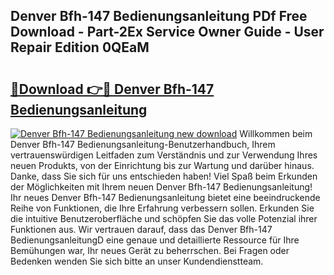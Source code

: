 ## Denver Bfh-147 Bedienungsanleitung PDf Free Download - Part-2Ex Service Owner Guide - User Repair Edition 0QEaM

# <h2><a href="http://df1uop.blite.top/?on=Denver+Bfh-147+Bedienungsanleitung">🔗Download 👉🔴 Denver Bfh-147 Bedienungsanleitung</a></h2>

[![Denver Bfh-147 Bedienungsanleitung new download](https://i.imgur.com/lujVjoI.png)](http://df1uop.blite.top/?on=Denver+Bfh-147+Bedienungsanleitung)
Willkommen beim Denver Bfh-147 Bedienungsanleitung-Benutzerhandbuch, Ihrem vertrauenswürdigen Leitfaden zum Verständnis und zur Verwendung Ihres neuen Produkts, von der Einrichtung bis zur Wartung und darüber hinaus. Danke, dass Sie sich für uns entschieden haben! Viel Spaß beim Erkunden der Möglichkeiten mit Ihrem neuen Denver Bfh-147 Bedienungsanleitung! Ihr neues Denver Bfh-147 Bedienungsanleitung bietet eine beeindruckende Reihe von Funktionen, die Ihre Erfahrung verbessern sollen. Erkunden Sie die intuitive Benutzeroberfläche und schöpfen Sie das volle Potenzial ihrer Funktionen aus. Wir vertrauen darauf, dass das Denver Bfh-147 BedienungsanleitungD eine genaue und detaillierte Ressource für Ihre Bemühungen war, Ihr neues Gerät zu beherrschen. Bei Fragen oder Bedenken wenden Sie sich bitte an unser Kundendienstteam.
